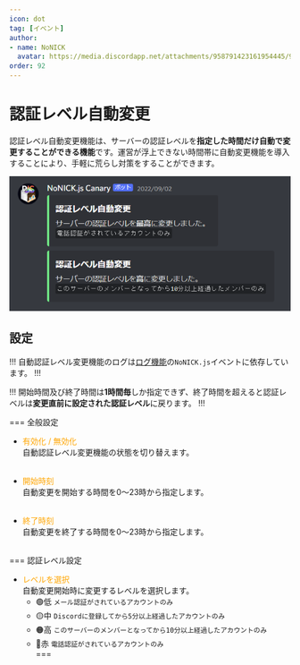 ```yaml
---
icon: dot
tag: [イベント]
author: 
- name: NoNICK
  avatar: https://media.discordapp.net/attachments/958791423161954445/975266759529623652/-3.png?width=663&height=663
order: 92
---
```

# 認証レベル自動変更

認証レベル自動変更機能は、サーバーの認証レベルを**指定した時間だけ自動で変更することができる機能**です。運営が浮上できない時間帯に自動変更機能を導入することにより、手軽に荒らし対策をすることができます。

![](/static/features/verification_1.png)

## 設定
!!!
自動認証レベル変更機能のログは[ログ機能](/beta/log.md)の`NoNICK.js`イベントに依存しています。
!!!

!!!
開始時間及び終了時間は**1時間毎**しか指定できず、終了時間を超えると認証レベルは**変更直前に設定された認証レベル**に戻ります。
!!!

=== 全般設定
* <span style="color: orange; ">有効化 / 無効化</span>  
自動認証レベル変更機能の状態を切り替えます。<br><br>

* <span style="color: orange; ">開始時刻</span>  
自動変更を開始する時間を0～23時から指定します。<br><br>

* <span style="color: orange; ">終了時刻</span>  
自動変更を終了する時間を0～23時から指定します。<br><br>

=== 認証レベル設定
* <span style="color: orange; ">レベルを選択</span>  
自動変更開始時に変更するレベルを選択します。<br>
  * 🟢低 `メール認証がされているアカウントのみ`<br>
  * 🟡中 `Discordに登録してから5分以上経過したアカウントのみ`<br>
  * 🟠高 `このサーバーのメンバーとなってから10分以上経過したアカウントのみ`<br>
  * 🔴赤 `電話認証がされているアカウントのみ`<br>
===
